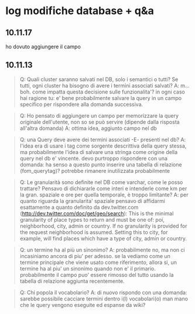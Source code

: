 # log modifiche database + q&a

## 10.11.17

ho dovuto aggiungere il campo 

## 10.11.13

> Q: Quali cluster saranno salvati nel DB, solo i semantici o tutti? Se tutti, ogni cluster ha bisogno di avere i termini associati salvati?
A: m... boh. come impatta questa decisione sulle funzionalita'? in ogni caso hai ragione tu: e' bene probabilmente salvare la query in un campo specifico per rispondere alla domanda successiva.

> Q: Ho pensato di aggiungere un campo per memorizzare la query originale dell'utente, non so se può servire (dipende dalla risposta all'altra domanda)
A: ottima idea, aggiunto campo nel db

> Q: una Query deve avere dei termini associati -E- presenti nel db?
A: l'idea era di usare i tag come sorgente descrittiva della query stessa, ma probabilmente l'idea di salvare una stringa come origine della query nel db e' vincente. devo purtroppo rispondere con una domanda: ha senso a questo punto inserire una tabella di relazione (fom_querytag)? potrebbe rimanere inutilizzata probabilmente

> Q: Le granularità sono definite nel DB come varchar, come le posso trattare? Pensavo di dichiararle come interi e intenderle come km per la gran. spaziale e ore per quella temporale, è troppo limitante?
A: per quanto riguarda la granularita' spaziale pensavo di affidarmi esattamente a quanto definito da dev.twitter.com (http://dev.twitter.com/doc/get/geo/search): This is the minimal granularity of place types to return and must be one of: poi, neighborhood, city, admin or country. If no granularity is provided for the request neighborhood is assumed. Setting this to city, for example, will find places which have a type of city, admin or country.

> Q: un termine ha al più un sinonimo?
A: probabilmente no, ma non ci incasiniamo ancora di piu' per adesso. se la vediamo come un termine principale che viene usato come riferimento, allora si, un termine ha al piu' un sinonimo quando non e' il primario. probabilmente il campo puo' essere rimosso del tutto usando la tabella di relazione aggiunta recentemente.

> Q: Chi popola il vocabolario?
A: di nuovo rispondo con una domanda: sarebbe possibile cacciare termini dentro i(l) vocabolari(o) man mano che le query vengono eseguite ed espanse da wiki?